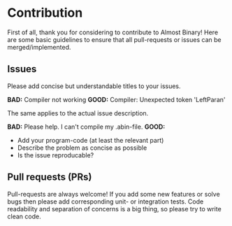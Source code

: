 # Contribution
First of all, thank you for considering to contribute to Almost Binary! 
Here are some basic guidelines to ensure that all pull-requests or issues can be merged/implemented.

## Issues
Please add concise but understandable titles to your issues. 

**BAD:** Compiler not working
**GOOD:** Compiler: Unexpected token 'LeftParan'

The same applies to the actual issue description.

**BAD:** Please help. I can't compile my .abin-file.
**GOOD:** 
- Add your program-code (at least the relevant part)
- Describe the problem as concise as possible
- Is the issue reproducable?

## Pull requests (PRs)
Pull-requests are always welcome! 
If you add some new features or solve bugs then please add corresponding unit- or integration tests.
Code readability and separation of concerns is a big thing, so please try to write clean code. 
